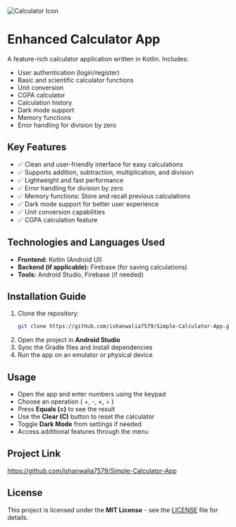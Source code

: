 ![Calculator Icon](https://upload.wikimedia.org/wikipedia/commons/thumb/3/3a/Calculator_icon.svg/1024px-Calculator_icon.svg.png)

# Enhanced Calculator App

A feature-rich calculator application written in Kotlin. Includes:
- User authentication (login/register)
- Basic and scientific calculator functions
- Unit conversion
- CGPA calculator
- Calculation history
- Dark mode support
- Memory functions
- Error handling for division by zero

## Key Features
- ✅ Clean and user-friendly interface for easy calculations
- ✅ Supports addition, subtraction, multiplication, and division
- ✅ Lightweight and fast performance
- ✅ Error handling for division by zero
- ✅ Memory functions: Store and recall previous calculations
- ✅ Dark mode support for better user experience
- ✅ Unit conversion capabilities
- ✅ CGPA calculation feature

## Technologies and Languages Used
- **Frontend:** Kotlin (Android UI)
- **Backend (if applicable):** Firebase (for saving calculations)
- **Tools:** Android Studio, Firebase (if needed)

## Installation Guide
1. Clone the repository:
   ```sh
   git clone https://github.com/ishanwalia7579/Simple-Calculator-App.git
   ```
2. Open the project in **Android Studio**
3. Sync the Gradle files and install dependencies
4. Run the app on an emulator or physical device

## Usage
- Open the app and enter numbers using the keypad
- Choose an operation ( +, -, ×, ÷ )
- Press **Equals (=)** to see the result
- Use the **Clear (C)** button to reset the calculator
- Toggle **Dark Mode** from settings if needed
- Access additional features through the menu

## Project Link
https://github.com/ishanwalia7579/Simple-Calculator-App

## License
This project is licensed under the **MIT License** - see the [LICENSE](LICENSE) file for details.
